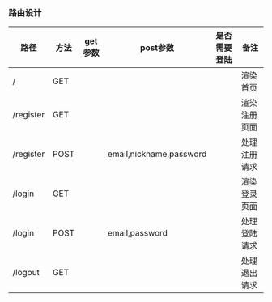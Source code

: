 ### 路由设计

| 路径      | 方法 | get参数 | post参数                | 是否需要登陆 | 备注         |
| --------- | ---- | ------- | ----------------------- | ------------ | ------------ |
| /         | GET  |         |                         |              | 渲染首页     |
| /register | GET  |         |                         |              | 渲染注册页面 |
| /register | POST |         | email,nickname,password |              | 处理注册请求 |
| /login    | GET  |         |                         |              | 渲染登录页面 |
| /login    | POST |         | email,password          |              | 处理登陆请求 |
| /logout   | GET  |         |                         |              | 处理退出请求 |

